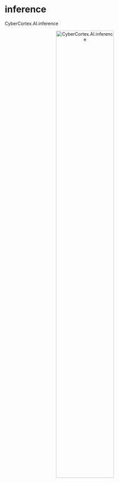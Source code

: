 # inference
CyberCortex.AI.inference

<!-- markdownlint-disable first-line-h1 -->
<!-- markdownlint-disable html -->
<!-- markdownlint-disable no-duplicate-header -->

<div align="center">
  <img src="https://github.com/cybercortex-robotics/inference/figures/cyc_logo.svg?raw=true" width="60%" alt="CyberCortex.AI.inference" />
</div>
